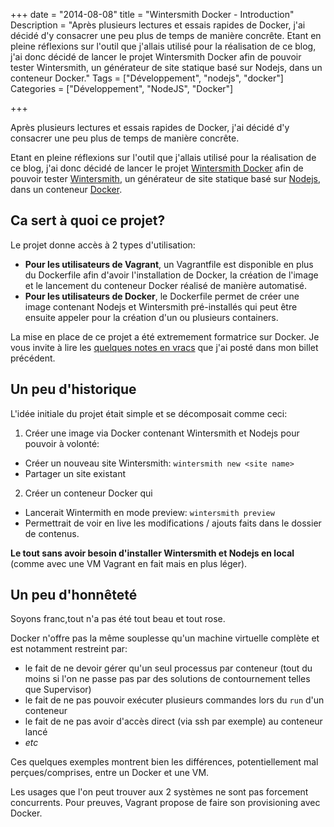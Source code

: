 +++
date = "2014-08-08"
title = "Wintersmith Docker - Introduction"
Description = "Après plusieurs lectures et essais rapides de Docker, j'ai décidé d'y consacrer une peu plus de temps de manière concrête. Etant en pleine réflexions sur l'outil que j'allais utilisé pour la réalisation de ce blog, j'ai donc décidé de lancer le projet Wintersmith Docker afin de pouvoir tester Wintersmith, un générateur de site statique basé sur Nodejs, dans un conteneur Docker."
Tags = ["Développement", "nodejs", "docker"]
Categories = ["Développement", "NodeJS", "Docker"]

+++


Après plusieurs lectures et essais rapides de Docker, j'ai décidé d'y consacrer une peu plus de temps de manière concrête.

Etant en pleine réflexions sur l'outil que j'allais utilisé pour la réalisation de ce blog, j'ai donc décidé de lancer le projet [Wintersmith Docker](https://github.com/jygastaud/wintersmith_docker) afin de pouvoir tester [Wintersmith](http://wintersmith.io), un générateur de site statique basé sur [Nodejs](http://nodejs.org), dans un conteneur [Docker](http://docker.com).

## Ca sert à quoi ce projet?

Le projet donne accès à 2 types d'utilisation:

* **Pour les utilisateurs de Vagrant**, un Vagrantfile est disponible en plus du Dockerfile afin d'avoir l'installation de Docker, la création de l'image et le lancement du conteneur Docker réalisé de manière automatisé.
* **Pour les utilisateurs de Docker**, le Dockerfile permet de créer une image contenant Nodejs et Wintersmith pré-installés qui peut être ensuite appeler pour la création d'un ou plusieurs containers.

La mise en place de ce projet a été extremement formatrice sur Docker.
Je vous invite à lire les [quelques notes en vracs](http://jygastaud.github.io/blog/articles/notes-docker/) que j'ai posté dans mon billet précédent.

## Un peu d'historique

L'idée initiale du projet était simple et se décomposait comme ceci:

1. Créer une image via Docker contenant Wintersmith et Nodejs pour pouvoir à volonté:
  * Créer un nouveau site Wintersmith: ```wintersmith new <site name>```
  * Partager un site existant

2. Créer un conteneur Docker qui
  * Lancerait Wintermith en mode preview: ```wintersmith preview```
  * Permettrait de voir en live les modifications / ajouts faits dans le dossier de contenus.

**Le tout sans avoir besoin d'installer Wintersmith et Nodejs en local** (comme avec une VM Vagrant en fait mais en plus léger).

## Un peu d'honnêteté

Soyons franc,tout n'a pas été tout beau et tout rose.

Docker n'offre pas la même souplesse qu'un machine virtuelle complète et est notamment restreint par:

* le fait de ne devoir gérer qu'un seul processus par conteneur (tout du moins si l'on ne passe pas par des solutions de contournement telles que Supervisor)
* le fait de ne pas pouvoir exécuter plusieurs commandes lors du ```run``` d'un conteneur
* le fait de ne pas avoir d'accès direct (via ssh par exemple) au conteneur lancé
* *etc*

Ces quelques exemples montrent bien les différences, potentiellement mal perçues/comprises, entre un Docker et une VM.

Les usages que l'on peut trouver aux 2
systèmes ne sont pas forcement concurrents. Pour preuves, Vagrant propose de faire son provisioning avec Docker.
